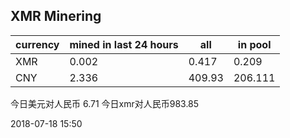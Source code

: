 ## XMR Minering

|currency|mined in last 24 hours|all|in pool|
|---|---|---|---|
|XMR|0.002|0.417|0.209|
|CNY|2.336|409.93|206.111|

今日美元对人民币 6.71	今日xmr对人民币983.85


2018-07-18 15:50
